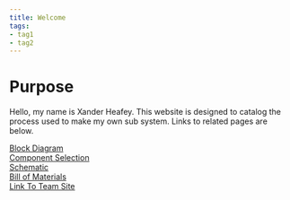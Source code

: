 ```yaml
---
title: Welcome
tags:
- tag1
- tag2
---
```


# Purpose

Hello, my name is Xander Heafey. This website is designed to catalog the process used to make my own sub system. Links to related pages are below. <br>

[Block Diagram](Block-Diagram.md)<br>
[Component Selection](Component-Selection.md)<br>
[Schematic](Schematic.md)<br>
[Bill of Materials](BOM.md)<br>
[Link To Team Site](https://egr314-2025-s-301.github.io/main-page/index.html)<br>